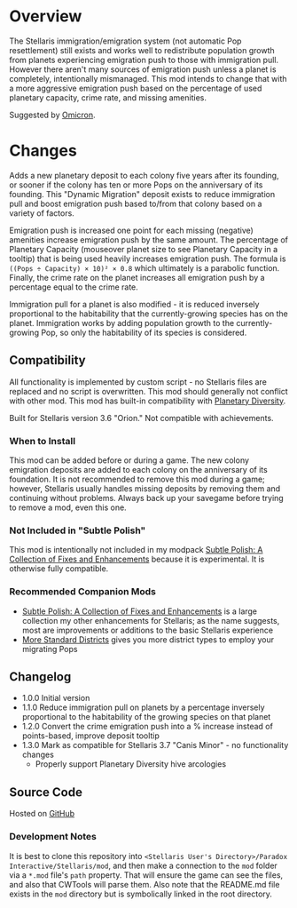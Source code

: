 # Overview

The Stellaris immigration/emigration system (not automatic Pop resettlement) still exists and works well to redistribute population growth from planets experiencing emigration push to those with immigration pull.  However there aren't many sources of emigration push unless a planet is completely, intentionally mismanaged.  This mod intends to change that with a more aggressive emigration push based on the percentage of used planetary capacity, crime rate, and missing amenities.

Suggested by [Omicron](https://steamcommunity.com/profiles/76561198024964069).

# Changes

Adds a new planetary deposit to each colony five years after its founding, or sooner if the colony has ten or more Pops on the anniversary of its founding. This "Dynamic Migration" deposit exists to reduce immigration pull and boost emigration push based to/from that colony based on a variety of factors.

Emigration push is increased one point for each missing (negative) amenities increase emigration push by the same amount. The percentage of Planetary Capacity (mouseover planet size to see Planetary Capacity in a tooltip) that is being used heavily increases emigration push. The formula is `((Pops ÷ Capacity) × 10)² × 0.8` which ultimately is a parabolic function.  Finally, the crime rate on the planet increases all emigration push by a percentage equal to the crime rate.

Immigration pull for a planet is also modified - it is reduced inversely proportional to the habitability that the currently-growing species has on the planet.  Immigration works by adding population growth to the currently-growing Pop, so only the habitability of its species is considered.

## Compatibility

All functionality is implemented by custom script - no Stellaris files are replaced and no script is overwritten. This mod should generally not conflict with other mod.  This mod has built-in compatibility with [Planetary Diversity](https://steamcommunity.com/sharedfiles/filedetails/?id=819148835).

Built for Stellaris version 3.6 "Orion."  Not compatible with achievements.

### When to Install

This mod can be added before or during a game. The new colony emigration deposits are added to each colony on the anniversary of its foundation. It is not recommended to remove this mod during a game; however, Stellaris usually handles missing deposits by removing them and continuing without problems. Always back up your savegame before trying to remove a mod, even this one.

### Not Included in "Subtle Polish"

This mod is intentionally not included in my modpack [Subtle Polish: A Collection of Fixes and Enhancements](https://steamcommunity.com/sharedfiles/filedetails/?id=2522974089) because it is experimental.  It is otherwise fully compatible.

### Recommended Companion Mods

* [Subtle Polish: A Collection of Fixes and Enhancements](https://steamcommunity.com/sharedfiles/filedetails/?id=2522974089) is a large collection my other enhancements for Stellaris; as the name suggests, most are improvements or additions to the basic Stellaris experience
* [More Standard Districts](https://steamcommunity.com/sharedfiles/filedetails/?id=2650611194) gives you more district types to employ your migrating Pops

## Changelog

* 1.0.0 Initial version
* 1.1.0 Reduce immigration pull on planets by a percentage inversely proportional to the habitability of the growing species on that planet
* 1.2.0 Convert the crime emigration push into a % increase instead of points-based, improve deposit tooltip
* 1.3.0 Mark as compatible for Stellaris 3.7 "Canis Minor" - no functionality changes
    * Properly support Planetary Diversity hive arcologies

## Source Code

Hosted on [GitHub](https://github.com/corsairmarks/emigration_push_enhanced)

### Development Notes

It is best to clone this repository into `<Stellaris User's Directory>/Paradox Interactive/Stellaris/mod`, and then make a connection to the `mod` folder via a `*.mod` file's `path` property.  That will ensure the game can see the files, and also that CWTools will parse them.  Also note that the README.md file exists in the `mod` directory but is symbolically linked in the root directory.
